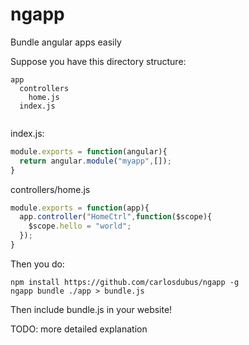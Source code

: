 # ngapp
Bundle angular apps easily


Suppose you have this directory structure:

```
app
  controllers
    home.js
  index.js
  
```

index.js:
```js
module.exports = function(angular){
  return angular.module("myapp",[]);
}
```

controllers/home.js
```js
module.exports = function(app){
  app.controller("HomeCtrl",function($scope){
    $scope.hello = "world";
  });
}
```

Then you do:
```
npm install https://github.com/carlosdubus/ngapp -g
ngapp bundle ./app > bundle.js
```

Then include bundle.js in your website!

TODO: more detailed explanation
